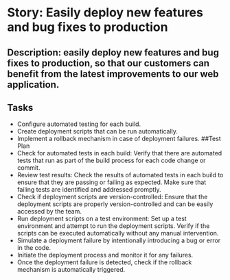 # Story: Easily deploy new features and bug fixes to production
## Description: easily deploy new features and bug fixes to production, so that our customers can benefit from the latest improvements to our web application.
## Tasks
* Configure automated testing for each build. 
* Create deployment scripts that can be run automatically. 
* Implement a rollback mechanism in case of deployment failures.
##Test Plan
* Check for automated tests in each build: Verify that there are automated tests that run as part of the build process for each code change or commit. 
* Review test results: Check the results of automated tests in each build to ensure that they are passing or failing as expected. Make sure that failing tests are identified and addressed promptly.
* Check if deployment scripts are version-controlled: Ensure that the deployment scripts are properly version-controlled and can be easily accessed by the team. 
* Run deployment scripts on a test environment: Set up a test environment and attempt to run the deployment scripts. Verify if the scripts can be executed automatically without any manual intervention.
* Simulate a deployment failure by intentionally introducing a bug or error in the code. 
* Initiate the deployment process and monitor it for any failures. 
* Once the deployment failure is detected, check if the rollback mechanism is automatically triggered.